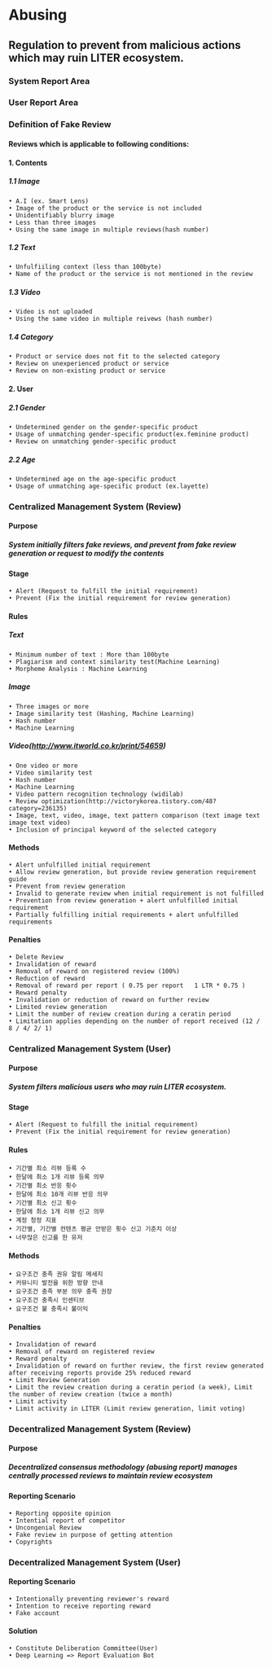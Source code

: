 # Abusing

## Regulation to prevent from malicious actions which may ruin LITER ecosystem.

### System Report Area
### User Report Area

### Definition of Fake Review

#### Reviews which is applicable to following conditions:

#### 1. Contents
 
##### 1.1 Image
	• A.I (ex. Smart Lens)
	• Image of the product or the service is not included
	• Unidentifiably blurry image
	• Less than three images
	• Using the same image in multiple reviews(hash number)
    
##### 1.2 Text
	• Unfulfiiling context (less than 100byte)
	• Name of the product or the service is not mentioned in the review
    
##### 1.3 Video
	• Video is not uploaded
	• Using the same video in multiple reivews (hash number)
    
##### 1.4 Category
	• Product or service does not fit to the selected category
	• Review on unexperienced product or service
	• Review on non-existing product or service

#### 2. User
##### 2.1 Gender
	• Undetermined gender on the gender-specific product
	• Usage of unmatching gender-specific product(ex.feminine product)
	• Review on unmatching gender-specific product
	
##### 2.2 Age
	• Undetermined age on the age-specific product
	• Usage of unmatching age-specific product (ex.layette)

### Centralized Management System (Review)

#### Purpose
##### System initially filters fake reviews, and prevent from fake review generation or request to modify the contents

#### Stage
	• Alert (Request to fulfill the initial requirement)
	• Prevent (Fix the initial requirement for review generation) 

#### Rules
##### Text
	• Minimum number of text : More than 100byte
	• Plagiarism and context similarity test(Machine Learning)
	• Morpheme Analysis : Machine Learning 
##### Image 
	• Three images or more
	• Image similarity test (Hashing, Machine Learning)
	• Hash number
	• Machine Learning
##### Video(http://www.itworld.co.kr/print/54659)
	• One video or more
	• Video similarity test	
	• Hash number
	• Machine Learning
	• Video pattern recognition technology (widilab)
	• Review optimization(http://victorykorea.tistory.com/48?category=236135)
	• Image, text, video, image, text pattern comparison (text image text image text video)
	• Inclusion of principal keyword of the selected category

#### Methods
	• Alert unfulfilled initial requirement
	• Allow review generation, but provide review generation requirement guide
	• Prevent from review generation
	• Invalid to generate review when initial requirement is not fulfilled
	• Prevention from review generation + alert unfulfilled initial requirement
	• Partially fulfilling initial requirements + alert unfulfilled requirements
	
#### Penalties
	• Delete Review
	• Invalidation of reward
	• Removal of reward on registered review (100%)
	• Reduction of reward
	• Removal of reward per report ( 0.75 per report   1 LTR * 0.75 )
	• Reward penalty
	• Invalidation or reduction of reward on further review
	• Limited review generation
	• Limit the number of review creation during a ceratin period 
	• Limitation applies depending on the number of report received (12 / 8 / 4/ 2/ 1)


### Centralized Management System (User)
#### Purpose
##### System filters malicious users who may ruin LITER ecosystem.

#### Stage
	• Alert (Request to fulfill the initial requirement)
	• Prevent (Fix the initial requirement for review generation) 

#### Rules
	• 기간별 최소 리뷰 등록 수 
	• 한달에 최소 1개 리뷰 등록 의무 
	• 기간별 최소 반응 횟수
	• 한달에 최소 10개 리뷰 반응 의무
	• 기간별 최소 신고 횟수
	• 한달에 최소 1개 리뷰 신고 의무
	• 계정 청정 지표
	• 기간별, 기간별 컨텐츠 평균 안받은 횟수 신고 기준치 이상
	• 너무많은 신고를 한 유저

#### Methods
	• 요구조건 충족 권유 알림 메세지
	• 커뮤니티 발전을 위한 방향 안내
	• 요구조건 충족 부분 의무 충족 권장
	• 요구조건 충족시 인센티브
	• 요구조건 불 충족시 불이익

#### Penalties
	• Invalidation of reward
	• Removal of reward on registered review
	• Reward penalty
	• Invalidation of reward on further review, the first review generated after receiving reports provide 25% reduced reward
	• Limit Review Generation
	• Limit the review creation during a ceratin period (a week), Limit the number of review creation (twice a month)
	• Limit activity
	• Limit activity in LITER (Limit review generation, limit voting)

### Decentralized Management System (Review)

#### Purpose
##### Decentralized consensus methodology (abusing report) manages centrally processed reviews to maintain review ecosystem

#### Reporting Scenario 
	• Reporting opposite opinion 
	• Intential report of competitor
	• Uncongenial Review
	• Fake review in purpose of getting attention 
	• Copyrights


### Decentralized Management System (User)

#### Reporting Scenario
	• Intentionally preventing reviewer's reward
	• Intention to receive reporting reward
	• Fake account

#### Solution
	• Constitute Deliberation Committee(User)
	• Deep Learning => Report Evaluation Bot 

